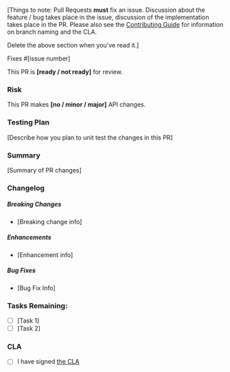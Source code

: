 [Things to note: Pull Requests **must** fix an issue. Discussion about the feature / bug takes place in the issue, discussion of the implementation takes place in the PR. Please also see the [Contributing Guide](https://github.com/smartdevicelink/sdl_core/blob/master/.github/CONTRIBUTING.md) for information on branch naming and the CLA.

Delete the above section when you've read it.]

Fixes #[issue number]

This PR is **[ready / not ready]** for review.

### Risk
This PR makes **[no / minor / major]** API changes.

### Testing Plan
[Describe how you plan to unit test the changes in this PR]

### Summary
[Summary of PR changes]

### Changelog
##### Breaking Changes
* [Breaking change info]

##### Enhancements
* [Enhancement info]

##### Bug Fixes
* [Bug Fix Info]

### Tasks Remaining:
- [ ] [Task 1]
- [ ] [Task 2]

### CLA
- [ ] I have signed [the CLA](https://docs.google.com/forms/d/e/1FAIpQLSdsgJY33VByaX482zHzi-xUm49JNnmuJOyAM6uegPQ2LXYVfA/viewform)

